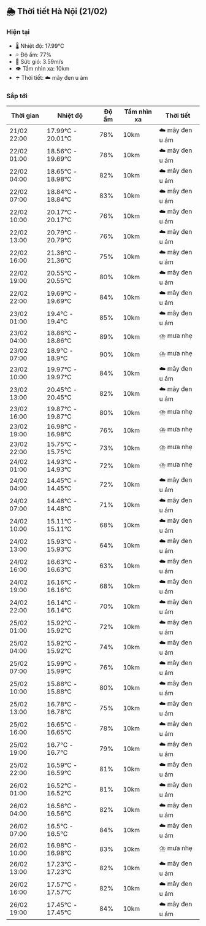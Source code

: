 ## 🌦️ Thời tiết Hà Nội (21/02)

### Hiện tại

- 🌡️ Nhiệt độ: 17.99℃
- 💦 Độ ẩm: 77%
- 💨 Sức gió: 3.59m/s
- 👁️ Tầm nhìn xa: 10km
- ☂️ Thời tiết: ☁️ mây đen u ám

### Sắp tới

| Thời gian | Nhiệt độ | Độ ẩm | Tầm nhìn xa | Thời tiết |
| --- | --- | --- | --- | --- |
| 21/02 22:00 | 17.99℃ - 20.01℃ | 78% | 10km | ☁️ mây đen u ám |
| 22/02 01:00 | 18.56℃ - 19.69℃ | 78% | 10km | ☁️ mây đen u ám |
| 22/02 04:00 | 18.65℃ - 18.98℃ | 82% | 10km | ☁️ mây đen u ám |
| 22/02 07:00 | 18.84℃ - 18.84℃ | 83% | 10km | ☁️ mây đen u ám |
| 22/02 10:00 | 20.17℃ - 20.17℃ | 76% | 10km | ☁️ mây đen u ám |
| 22/02 13:00 | 20.79℃ - 20.79℃ | 76% | 10km | ☁️ mây đen u ám |
| 22/02 16:00 | 21.36℃ - 21.36℃ | 75% | 10km | ☁️ mây đen u ám |
| 22/02 19:00 | 20.55℃ - 20.55℃ | 80% | 10km | ☁️ mây đen u ám |
| 22/02 22:00 | 19.69℃ - 19.69℃ | 84% | 10km | ☁️ mây đen u ám |
| 23/02 01:00 | 19.4℃ - 19.4℃ | 85% | 10km | ☁️ mây đen u ám |
| 23/02 04:00 | 18.86℃ - 18.86℃ | 89% | 10km | ⛈️ mưa nhẹ |
| 23/02 07:00 | 18.9℃ - 18.9℃ | 90% | 10km | ⛈️ mưa nhẹ |
| 23/02 10:00 | 19.97℃ - 19.97℃ | 84% | 10km | ☁️ mây đen u ám |
| 23/02 13:00 | 20.45℃ - 20.45℃ | 82% | 10km | ☁️ mây đen u ám |
| 23/02 16:00 | 19.87℃ - 19.87℃ | 80% | 10km | ⛈️ mưa nhẹ |
| 23/02 19:00 | 16.98℃ - 16.98℃ | 76% | 10km | ⛈️ mưa nhẹ |
| 23/02 22:00 | 15.75℃ - 15.75℃ | 73% | 10km | ⛈️ mưa nhẹ |
| 24/02 01:00 | 14.93℃ - 14.93℃ | 72% | 10km | ⛈️ mưa nhẹ |
| 24/02 04:00 | 14.45℃ - 14.45℃ | 72% | 10km | ☁️ mây đen u ám |
| 24/02 07:00 | 14.48℃ - 14.48℃ | 71% | 10km | ☁️ mây đen u ám |
| 24/02 10:00 | 15.11℃ - 15.11℃ | 68% | 10km | ☁️ mây đen u ám |
| 24/02 13:00 | 15.93℃ - 15.93℃ | 64% | 10km | ☁️ mây đen u ám |
| 24/02 16:00 | 16.63℃ - 16.63℃ | 63% | 10km | ☁️ mây đen u ám |
| 24/02 19:00 | 16.16℃ - 16.16℃ | 68% | 10km | ☁️ mây đen u ám |
| 24/02 22:00 | 16.14℃ - 16.14℃ | 70% | 10km | ☁️ mây đen u ám |
| 25/02 01:00 | 15.92℃ - 15.92℃ | 72% | 10km | ☁️ mây đen u ám |
| 25/02 04:00 | 15.92℃ - 15.92℃ | 74% | 10km | ☁️ mây đen u ám |
| 25/02 07:00 | 15.99℃ - 15.99℃ | 76% | 10km | ☁️ mây đen u ám |
| 25/02 10:00 | 15.88℃ - 15.88℃ | 80% | 10km | ☁️ mây đen u ám |
| 25/02 13:00 | 16.78℃ - 16.78℃ | 75% | 10km | ☁️ mây đen u ám |
| 25/02 16:00 | 16.65℃ - 16.65℃ | 78% | 10km | ☁️ mây đen u ám |
| 25/02 19:00 | 16.7℃ - 16.7℃ | 79% | 10km | ☁️ mây đen u ám |
| 25/02 22:00 | 16.59℃ - 16.59℃ | 81% | 10km | ☁️ mây đen u ám |
| 26/02 01:00 | 16.52℃ - 16.52℃ | 81% | 10km | ☁️ mây đen u ám |
| 26/02 04:00 | 16.56℃ - 16.56℃ | 82% | 10km | ☁️ mây đen u ám |
| 26/02 07:00 | 16.5℃ - 16.5℃ | 84% | 10km | ☁️ mây đen u ám |
| 26/02 10:00 | 16.98℃ - 16.98℃ | 83% | 10km | ⛈️ mưa nhẹ |
| 26/02 13:00 | 17.23℃ - 17.23℃ | 82% | 10km | ☁️ mây đen u ám |
| 26/02 16:00 | 17.57℃ - 17.57℃ | 82% | 10km | ☁️ mây đen u ám |
| 26/02 19:00 | 17.45℃ - 17.45℃ | 84% | 10km | ☁️ mây đen u ám |
